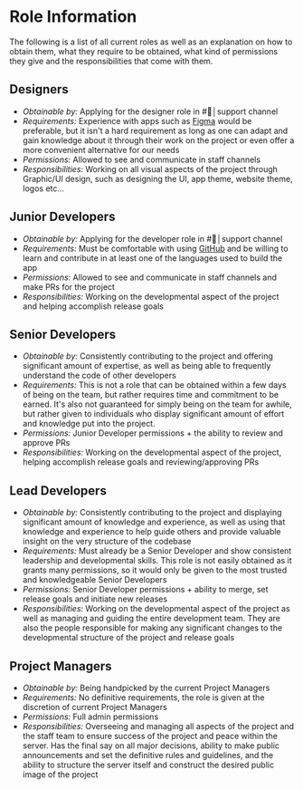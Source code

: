 <h1 class="title">Role Information</h1>

The following is a list of all current roles as well as an explanation on how to obtain them, what they require to be obtained, what kind of permissions they give and the responsibilities that come with them.

 <div id="designers">

  <h2>Designers</h2>

- *Obtainable by:* Applying for the designer role in #🎫│support channel
- *Requirements:* Experience with apps such as [Figma](https://www.figma.com/) would be preferable, but it isn't a hard requirement as long as one can adapt and gain knowledge about it through their work on the project or even offer a more convenient alternative for our needs
- *Permissions:* Allowed to see and communicate in staff channels
- *Responsibilities:* Working on all visual aspects of the project through Graphic/UI design, such as designing the UI, app theme, website theme, logos etc...
</div>


 <div id="junior">

  <h2>Junior Developers</h2>

- *Obtainable by:* Applying for the developer role in #🎫│support channel 
- *Requirements:* Must be comfortable with using [GitHub](https://docs.github.com/en/get-started) and be willing to learn and contribute in at least one of the languages used to build the app
- *Permissions:* Allowed to see and communicate in staff channels and make PRs for the project
- *Responsibilities:* Working on the developmental aspect of the project and helping accomplish release goals
</div>


  <div id="senior">

  <h2>Senior Developers</h2>

- *Obtainable by:* Consistently contributing to the project and offering significant amount of expertise, as well as being able to frequently understand the code of other developers
- *Requirements:* This is not a role that can be obtained within a few days of being on the team, but rather requires time and commitment to be earned. It's also not guaranteed for simply being on the team for awhile, but rather given to individuals who display significant amount of effort and knowledge put into the project.
- *Permissions:* Junior Developer permissions + the ability to review and approve PRs
- *Responsibilities:* Working on the developmental aspect of the project, helping accomplish release goals and reviewing/approving PRs

</div>

 <div id="lead">

  <h2>Lead Developers</h2>

- *Obtainable by:* Consistently contributing to the project and displaying significant amount of knowledge and experience, as well as using that knowledge and experience to help guide others and provide valuable insight on the very structure of the codebase
- *Requirements:* Must already be a Senior Developer and show consistent leadership and developmental skills. This role is not easily obtained as it grants many permissions, so it would only be given to the most trusted and knowledgeable Senior Developers
- *Permissions:* Senior Developer permissions + ability to merge, set release goals and initiate new releases
- *Responsibilities:* Working on the developmental aspect of the project as well as managing and guiding the entire development team. They are also the people responsible for making any significant changes to the developmental structure of the project and release goals

</div>

 <div id="managers">

  <h2>Project Managers</h2>

- *Obtainable by:* Being handpicked by the current Project Managers
- *Requirements:* No definitive requirements, the role is given at the discretion of current Project Managers
- *Permissions:* Full admin permissions
- *Responsibilities:* Overseeing and managing all aspects of the project and the staff team to ensure success of the project and peace within the server. Has the final say on all major decisions, ability to make public announcements and set the definitive rules and guidelines, and the ability to structure the server itself and construct the desired public image of the project
